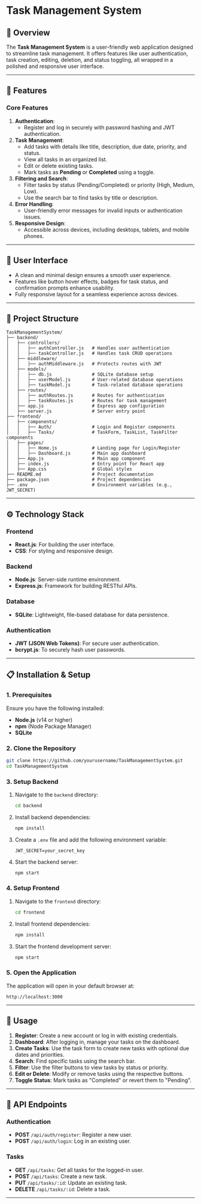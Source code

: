 # **Task Management System**

## **🚀 Overview**
The **Task Management System** is a user-friendly web application designed to streamline task management. It offers features like user authentication, task creation, editing, deletion, and status toggling, all wrapped in a polished and responsive user interface.

---

## **🌟 Features**
### **Core Features**
1. **Authentication**:
   - Register and log in securely with password hashing and JWT authentication.
2. **Task Management**:
   - Add tasks with details like title, description, due date, priority, and status.
   - View all tasks in an organized list.
   - Edit or delete existing tasks.
   - Mark tasks as **Pending** or **Completed** using a toggle.
3. **Filtering and Search**:
   - Filter tasks by status (Pending/Completed) or priority (High, Medium, Low).
   - Use the search bar to find tasks by title or description.
4. **Error Handling**:
   - User-friendly error messages for invalid inputs or authentication issues.
5. **Responsive Design**:
   - Accessible across devices, including desktops, tablets, and mobile phones.

---

## **🎨 User Interface**
- A clean and minimal design ensures a smooth user experience.
- Features like button hover effects, badges for task status, and confirmation prompts enhance usability.
- Fully responsive layout for a seamless experience across devices.

---

## **📂 Project Structure**

```
TaskManagementSystem/
├── backend/
│   ├── controllers/
│   │   ├── authController.js   # Handles user authentication
│   │   ├── taskController.js   # Handles task CRUD operations
│   ├── middleware/
│   │   ├── authMiddleware.js   # Protects routes with JWT
│   ├── models/
│   │   ├── db.js               # SQLite database setup
│   │   ├── userModel.js        # User-related database operations
│   │   ├── taskModel.js        # Task-related database operations
│   ├── routes/
│   │   ├── authRoutes.js       # Routes for authentication
│   │   ├── taskRoutes.js       # Routes for task management
│   ├── app.js                  # Express app configuration
│   ├── server.js               # Server entry point
├── frontend/
│   ├── components/
│   │   ├── Auth/               # Login and Register components
│   │   ├── Tasks/              # TaskForm, TaskList, TaskFilter components
│   ├── pages/
│   │   ├── Home.js             # Landing page for Login/Register
│   │   ├── Dashboard.js        # Main app dashboard
│   ├── App.js                  # Main app component
│   ├── index.js                # Entry point for React app
│   ├── App.css                 # Global styles
├── README.md                   # Project documentation
├── package.json                # Project dependencies
├── .env                        # Environment variables (e.g., JWT_SECRET)
```

---

## **⚙️ Technology Stack**

### **Frontend**
- **React.js**: For building the user interface.
- **CSS**: For styling and responsive design.

### **Backend**
- **Node.js**: Server-side runtime environment.
- **Express.js**: Framework for building RESTful APIs.

### **Database**
- **SQLite**: Lightweight, file-based database for data persistence.

### **Authentication**
- **JWT (JSON Web Tokens)**: For secure user authentication.
- **bcrypt.js**: To securely hash user passwords.

---

## **📋 Installation & Setup**

### **1. Prerequisites**
Ensure you have the following installed:
- **Node.js** (v14 or higher)
- **npm** (Node Package Manager)
- **SQLite**

### **2. Clone the Repository**
```bash
git clone https://github.com/yourusername/TaskManagementSystem.git
cd TaskManagementSystem
```

### **3. Setup Backend**
1. Navigate to the `backend` directory:
   ```bash
   cd backend
   ```
2. Install backend dependencies:
   ```bash
   npm install
   ```
3. Create a `.env` file and add the following environment variable:
   ```env
   JWT_SECRET=your_secret_key
   ```
4. Start the backend server:
   ```bash
   npm start
   ```

### **4. Setup Frontend**
1. Navigate to the `frontend` directory:
   ```bash
   cd frontend
   ```
2. Install frontend dependencies:
   ```bash
   npm install
   ```
3. Start the frontend development server:
   ```bash
   npm start
   ```

### **5. Open the Application**
The application will open in your default browser at:
```
http://localhost:3000
```

---

## **🚀 Usage**

1. **Register**: Create a new account or log in with existing credentials.
2. **Dashboard**: After logging in, manage your tasks on the dashboard.
3. **Create Tasks**: Use the task form to create new tasks with optional due dates and priorities.
4. **Search**: Find specific tasks using the search bar.
5. **Filter**: Use the filter buttons to view tasks by status or priority.
6. **Edit or Delete**: Modify or remove tasks using the respective buttons.
7. **Toggle Status**: Mark tasks as "Completed" or revert them to "Pending".

---

## **📡 API Endpoints**

### **Authentication**
- **POST** `/api/auth/register`: Register a new user.
- **POST** `/api/auth/login`: Log in an existing user.

### **Tasks**
- **GET** `/api/tasks`: Get all tasks for the logged-in user.
- **POST** `/api/tasks`: Create a new task.
- **PUT** `/api/tasks/:id`: Update an existing task.
- **DELETE** `/api/tasks/:id`: Delete a task.

---